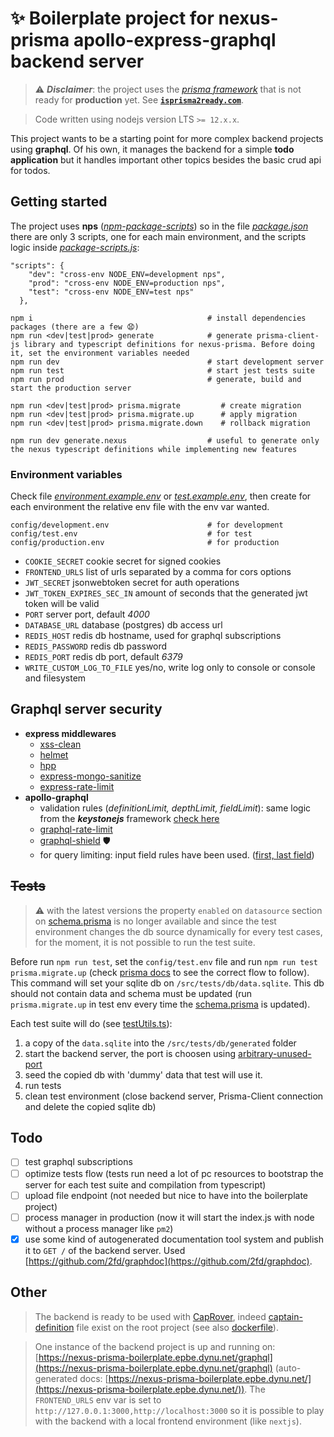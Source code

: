 # ✨ Boilerplate project for nexus-prisma apollo-express-graphql backend server

> ⚠️ **_Disclaimer_**: the project uses the [_prisma framework_](https://github.com/prisma/prisma) that is not ready for **production** yet. See [**`isprisma2ready.com`**](https://www.isprisma2ready.com).

> Code written using nodejs version LTS `>= 12.x.x`.

This project wants to be a starting point for more complex backend projects using **graphql**. Of his own, it manages the backend for a simple **todo application** but it handles important other topics besides the basic crud api for todos.

## Getting started

The project uses **nps** ([_npm-package-scripts_](https://github.com/sezna/nps)) so in the file [_package.json_](/package.json) there are only 3 scripts, one for each main environment, and the scripts logic inside [_package-scripts.js_](/package-scripts.js):

```
"scripts": {
    "dev": "cross-env NODE_ENV=development nps",
    "prod": "cross-env NODE_ENV=production nps",
    "test": "cross-env NODE_ENV=test nps"
  },
```

```
npm i                                       # install dependencies packages (there are a few 😧)
npm run <dev|test|prod> generate            # generate prisma-client-js library and typescript definitions for nexus-prisma. Before doing it, set the environment variables needed
npm run dev                                 # start development server
npm run test                                # start jest tests suite
npm run prod                                # generate, build and start the production server

npm run <dev|test|prod> prisma.migrate         # create migration
npm run <dev|test|prod> prisma.migrate.up      # apply migration
npm run <dev|test|prod> prisma.migrate.down    # rollback migration

npm run dev generate.nexus                  # useful to generate only the nexus typescript definitions while implementing new features
```

### Environment variables

Check file [_environment.example.env_](/config/environment.example.env) or [_test.example.env_](/config/test.example.env), then create for each environment the relative env file with the env var wanted.

```
config/development.env                      # for development
config/test.env                             # for test
config/production.env                       # for production
```

- `COOKIE_SECRET` cookie secret for signed cookies
- `FRONTEND_URLS` list of urls separated by a comma for cors options
- `JWT_SECRET` jsonwebtoken secret for auth operations
- `JWT_TOKEN_EXPIRES_SEC_IN` amount of seconds that the generated jwt token will be valid
- `PORT` server port, default _4000_
- `DATABASE_URL` database (postgres) db access url
- `REDIS_HOST` redis db hostname, used for graphql subscriptions
- `REDIS_PASSWORD` redis db password
- `REDIS_PORT` redis db port, default _6379_
- `WRITE_CUSTOM_LOG_TO_FILE` yes/no, write log only to console or console and filesystem

## Graphql server security

- **express middlewares**
  - [xss-clean](https://github.com/jsonmaur/xss-clean)
  - [helmet](https://github.com/helmetjs/helmet)
  - [hpp](https://github.com/analog-nico/hpp)
  - [express-mongo-sanitize](https://github.com/fiznool/express-mongo-sanitize)
  - [express-rate-limit](https://github.com/nfriedly/express-rate-limit)
- **apollo-graphql**
  - validation rules (_definitionLimit, depthLimit, fieldLimit_): same logic from the **_keystonejs_** framework [check here](https://github.com/keystonejs/keystone/blob/master/packages/app-graphql/validation.js)
  - [graphql-rate-limit](https://github.com/teamplanes/graphql-rate-limit)
  - [graphql-shield](https://github.com/maticzav/graphql-shield) 🛡️
  - for query limiting: input field rules have been used. ([first, last field](/src/server/middlewares/permissions/inputRules.ts))

## ~~Tests~~

> ⚠️ with the latest versions the property `enabled` on `datasource` section on [schema.prisma](/prisma/schema.prisma) is no longer available and since the test environment changes the db source dynamically for every test cases, for the moment, it is not possible to run the test suite.

Before run `npm run test`, set the `config/test.env` file and run `npm run test prisma.migrate.up` (check [prisma docs](https://www.prisma.io/docs/) to see the correct flow to follow). This command will set your sqlite db on `/src/tests/db/data.sqlite`. This db should not contain data and schema must be updated (run `prisma.migrate.up` in test env every time the [schema.prisma](/prisma/schema.prisma) is updated).

Each test suite will do (see [testUtils.ts](/src/tests/helpers/testUtils.ts)):

1. a copy of the `data.sqlite` into the `/src/tests/db/generated` folder
2. start the backend server, the port is choosen using [arbitrary-unused-port](https://github.com/ntkme/arbitrary-unused-port)
3. seed the copied db with 'dummy' data that test will use it.
4. run tests
5. clean test environment (close backend server, Prisma-Client connection and delete the copied sqlite db)

## Todo

- [ ] test graphql subscriptions
- [ ] optimize tests flow (tests run need a lot of pc resources to bootstrap the server for each test suite and compilation from typescript)
- [ ] upload file endpoint (not needed but nice to have into the boilerplate project)
- [ ] process manager in production (now it will start the index.js with node without a process manager like `pm2`)
- [x] use some kind of autogenerated documentation tool system and publish it to `GET /` of the backend server. Used [https://github.com/2fd/graphdoc](https://github.com/2fd/graphdoc).

## Other

> The backend is ready to be used with [CapRover](https://caprover.com/), indeed [captain-definition](/captain-definition) file exist on the root project (see also [dockerfile](/dockerfile)).

> One instance of the backend project is up and running on: [https://nexus-prisma-boilerplate.epbe.dynu.net/graphql](https://nexus-prisma-boilerplate.epbe.dynu.net/graphql) (auto-generated docs: [https://nexus-prisma-boilerplate.epbe.dynu.net/](https://nexus-prisma-boilerplate.epbe.dynu.net/)). The `FRONTEND_URLS` env var is set to `http://127.0.0.1:3000,http://localhost:3000` so it is possible to play with the backend with a local frontend environment (like `nextjs`).
